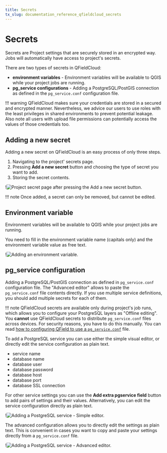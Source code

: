 ```yaml
---
title: Secrets
tx_slug: documentation_reference_qfieldcloud_secrets
---
```


# Secrets

Secrets are Project settings that are securely stored in an encrypted way.
Jobs will automatically have access to project's secrets.

There are two types of secrets in QFieldCloud:

- **environment variables** - Environment variables will be available to QGIS while your project jobs are running.
- **pg_service configurations** - Adding a PostgreSQL/PostGIS connection as defined in the `pg_service.conf` configuration file.


!!! warning
    QFieldCloud makes sure your credentials are stored in a secured and encrypted manner. Nevertheless, we advice our users to use roles with the least privileges in shared environments to prevent potential leakage.
    Also note all users with upload file permissions can potentially access the values of those credentials too.


## Adding a new secret

Adding a new secret on QFieldCloud is an easy process of only three steps.

1. Navigating to the project' secrets page.
2. Pressing **Add a new secret** button and choosing the type of secret you want to add.
3. Storing the secret contents.

!![Project secret page after pressing the **Add a new secret** button.](../../assets/images/secrets.png)

!!! note
    Once added, a secret can only be removed, but cannot be edited.


## Environment variable

Environment variables will be available to QGIS while your project jobs are running.

You need to fill in the environment variable name (capitals only) and the environment variable value as free text.

!![Adding an environment variable.](../../assets/images/secrets-envvar.png)


## pg_service configuration

Adding a PostgreSQL/PostGIS connection as defined in `pg_service.conf` configuration file. The "Advanced editor" allows to paste the `pg_service.conf` file contents directly. If you use multiple service definitions, you should add multiple secrets for each of them.

!!! note
    QFieldCloud secrets are available only during project's job runs, which allows you to configure your PostgreSQL layers as "Offline editing". You **cannot** use QFieldCloud secrets to distribute `pg_service.conf` files across devices. For security reasons, you have to do this manually. You can read [how to configuring QField to use a `pg_service.conf`](../../how-to/pg-service.md) file.

To add a PostgreSQL service you can use either the simple visual editor, or directly edit the service configuration as plain text.

- service name
- database name
- database user
- database password
- database host
- database port
- database SSL connection

For other service settings you can use the **Add extra pgservice field** button to add pairs of settings and their values. Alternatively, you can edit the service configuration directly as plain text.

!![Adding a PostgreSQL service - Simple editor.](../../assets/images/secrets-pgservice-simple.png)

The advanced configuration allows you to directly edit the settings as plain text. This is convenient in cases you want to copy and paste your settings directly from a `pg_service.conf` file.

!![Adding a PostgreSQL service - Advanced editor.](../../assets/images/secrets-pgservice-advanced.png)
